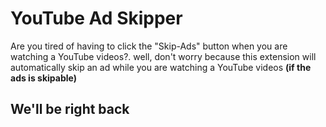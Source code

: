 # YouTube Ad Skipper

Are you tired of having to click the "Skip-Ads" button when you are watching a YouTube videos?. well, don't worry because this extension will automatically skip an ad while you are watching a YouTube videos **(if the ads is skipable)**

## We'll be right back
